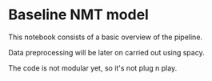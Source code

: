 # Baseline NMT model

This notebook consists of a basic overview of the pipeline.

Data preprocessing will be later on carried out using spacy.

The code is not modular yet, so it's not plug n play.
